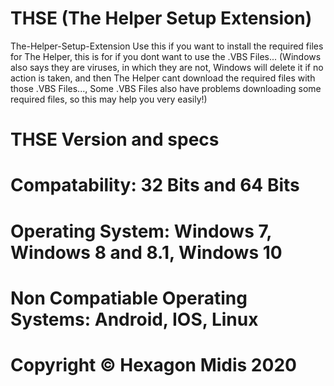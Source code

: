 # THSE (The Helper Setup Extension)
The-Helper-Setup-Extension Use this if you want to install the required files for The Helper, this is for if you dont want to use the .VBS Files... (Windows also says they are viruses, in which they are not, Windows will delete it if no action is taken, and then The Helper cant download the required files with those .VBS Files..., Some .VBS Files also have problems downloading some required files, so this may help you very easily!)

# THSE Version and specs
# Compatability: 32 Bits and 64 Bits
# Operating System: Windows 7, Windows 8 and 8.1, Windows 10 
# Non Compatiable Operating Systems: Android, IOS, Linux

# Copyright ©️ Hexagon Midis 2020
